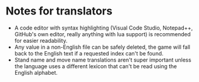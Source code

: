 # Notes for translators
- A code editor with syntax highlighting (Visual Code Studio, Notepad++, GitHub's own editor, really anything with lua support) is recommended for easier readability.
- Any value in a non-English file can be safely deleted, the game will fall back to the English text if a requested index can't be found.
- Stand name and move name translations aren't super important unless the language uses a different lexicon that can't be read using the English alphabet.
